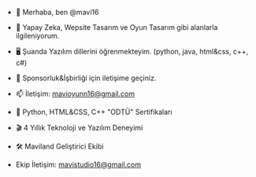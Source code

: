 - 👋 Merhaba, ben @mavi16
- 👀 Yapay Zeka, Wepsite Tasarım ve Oyun Tasarım gibi alanlarla ilgileniyorum.
- 🖥️ Şuanda Yazılım dillerini öğrenmekteyim. (python, java, html&css, c++, c#) 
- 💼 Sponsorluk&İşbirliği için iletişime geçiniz.
- 📫 İletişim: mavioyunn16@gmail.com

- 👑 Python, HTML&CSS, C++ "ODTÜ" Sertifikaları
- 🎬 4 Yıllık Teknoloji ve Yazılım Deneyimi
- 🛠️ Maviland Geliştirici Ekibi
- Ekip İletişim: mavistudio16@gmail.com
